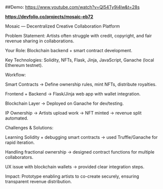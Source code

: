 ##Demo: https://www.youtube.com/watch?v=Ql54Ty9i4lw&t=28s

**https://devfolio.co/projects/mosaic-eb72**

Mosaic — Decentralized Creative Collaboration Platform

Problem Statement: Artists often struggle with credit, copyright, and fair revenue sharing in collaborations.

Your Role: Blockchain backend + smart contract development.

Key Technologies: Solidity, NFTs, Flask, Jinja, JavaScript, Ganache (local Ethereum testnet).

Workflow:

Smart Contracts → Define ownership rules, mint NFTs, distribute royalties.

Frontend + Backend → Flask/Jinja web app with wallet integration.

Blockchain Layer → Deployed on Ganache for dev/testing.

IP Ownership → Artists upload work → NFT minted → revenue split automated.

Challenges & Solutions:

Learning Solidity + debugging smart contracts → used Truffle/Ganache for rapid iteration.

Handling fractional ownership → designed contract functions for multiple collaborators.

UX issue with blockchain wallets → provided clear integration steps.

Impact: Prototype enabling artists to co-create securely, ensuring transparent revenue distribution.
